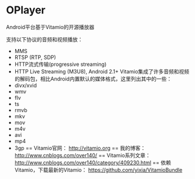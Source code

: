 OPlayer
=======

Android平台基于Vitamio的开源播放器

支持以下协议的音频和视频播放：
* MMS
* RTSP (RTP, SDP)
* HTTP流式传输(progressive streaming)
* HTTP Live Streaming (M3U8), Android 2.1+
Vitamio集成了许多音频和视频的解码包，相比Android内置默认的媒体格式，这里列出其中的一些：
* divx/xvid
* wmv
* flv
* ts
* rmvb
* mkv
* mov
* m4v
* avi
* mp4
* 3gp
==
Vitamio官网：
http://vitamio.org
==
我的博客：
http://www.cnblogs.com/over140/
==
Vitamio系列文章：
http://www.cnblogs.com/over140/category/409230.html
==
依赖Vitamio，下载最新的Vitamio：
https://github.com/yixia/VitamioBundle